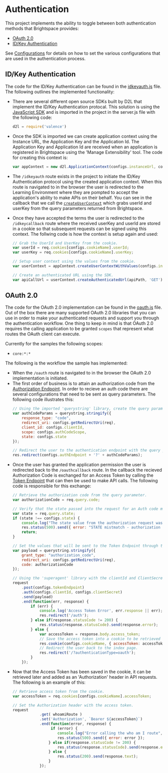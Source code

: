 # Authentication
This project implements the ability to toggle between both authentication methods that Brightspace provides:
* [OAuth 2.0](http://docs.valence.desire2learn.com/basic/oauth2.html)
* [ID/Key Authentication](http://docs.valence.desire2learn.com/basic/auth.html)

See [Configurations](/docs/configurations.md) for details on how to set the various configurations that are used in the authentication process.

## ID/Key Authentication
The code for the ID/Key Authentication can be found in the [idkeyauth.js](../src/authorization.js) file. The following outlines the implemented functionality:
* There are several different open source SDKs built by D2L that implement the ID/Key Authentication protocal. This solution is using the [JavaScript SDK](https://github.com/Brightspace/valence-sdk-javascript) and is imported in the project in the server.js file with the following code:
    ```javascript
    d2l = require('valence')
    ```
* Once the SDK is imported we can create application context using the Instance URL, the Application Key and the Application Id. The Application Key and Application Id are received when an application is registered in Brightspace using the 'Manage Extensibility' tool. The code for creating this context is:
    ```javascript
    var appContext = new d2l.ApplicationContext(configs.instanceUrl, configs.applicationId, configs.applicationKey);
    ```
* The ```/idkeyauth``` route exists in the project to initiate the ID/Key Authentication protocol using the created application context. When this route is navigated to in the browser the user is redirected to the Learning Environment where they are pompted to accept the application's ability to make APIs on their behalf. You can see in the callback that we call the [```createUserContext```](https://github.com/Brightspace/valence-sdk-javascript/blob/master/lib/valence.js#L266) which grabs userId and userKey from the query parameters returned from Brightspace.
* Once they have accepted the terms the user is redirected to the  ```/idkeycallback``` route where the received userKey and userId are stored in a cookie so that subsequent requests can be signed using this context. The follwing code is how the context is setup again and used:

    ```javascript
    // Grab the UserId and UserKey from the cookie.
    var userId = req.cookies[configs.cookieName].userId;
    var userKey = req.cookies[configs.cookieName].userKey;
    
    // Setup user context using the values from the cookie.
    var userContext = appContext.createUserContextWithValues(configs.instanceScheme + '//' + configs.instanceUrl, configs.instancePort, userId, userKey);
    
    // Create an authenticated URL using the SDK.
    var apiCallUrl = userContext.createAuthenticatedUrl(apiPath, 'GET');
    ```

## OAuth 2.0
The code for the OAuth 2.0 implementation can be found in the [oauth.js](../src/authorization/oauth.js) file. Out of the box there are many supported OAuth 2.0 libraries that you can use in order to make your authenticated requests and support you through the authentication workflow. One thing to keep in mind is that OAuth 2.0 requires the calling application to be granted ```scopes``` that represent what routes the OAuth client can execute. 

Currently for the samples the following scopes:
* ```core:*:*```

The following is the workflow the sample has implemented:
* When the ```/oauth``` route is navigated to in the browser the OAuth 2.0 implementation is initiated.
* The first order of business is to attain an authorization code from the [Authorization Endpoint](http://docs.valence.desire2learn.com/basic/oauth2.html#setting-up-oauth-2-0-authentication). In order to recieve an auth code there are several configurations that need to be sent as query parameters. The following code illustrates this:
    ```javascript
    // Using the imported 'querystring' library, create the query parameter list passing in the required variables.
    var authCodeParams = querystring.stringify({
        response_type: "code",
        redirect_uri: configs.getRedirectUri(req),
        client_id: configs.clientId,
        scope: configs.authCodeScope,
        state: configs.state
    });
    
    // Redirect the user to the authentication endpoint with the query parameters.
    res.redirect(configs.authEndpoint + '?' + authCodeParams);
    ```
* Once the user has granted the application permission the user is redirected back to the ```/oauthcallback``` route. In the callback the recieved Authorization Code is exchanged for an Access Token by calling the [Token Endpoint](http://docs.valence.desire2learn.com/basic/oauth2.html#setting-up-oauth-2-0-authentication) that can then be used to make API calls. The following code is responsible for this exchange:
    ```javascript
    // Retrieve the authorization code from the query parameter.
    var authorizationCode = req.query.code;
    
    // Verify that the state passed into the request for an Auth code matches the state passed back to the callback.
    var state = req.query.state;
    if (state !== configs.state) {
        console.log("The state value from the authorization request was incorrect.");
        res.status(500).send({ error: "STATE mistmatch - authorization request could not be completed." });
        return;
    }
    
    // Set the values that will be sent to the Token Endpoint through the body of the request.
    var payload = querystring.stringify({ 
        grant_type: "authorization_code", 
        redirect_uri: configs.getRedirectUri(req), 
        code: authorizationCode
    });
    
    // Using the 'superagent' library with the clientId and ClientSecret sent through the headers as Basic Authorization and the payload sent as the body.
    request
        .post(configs.tokenEndpoint)
        .auth(configs.clientId, configs.clientSecret)
        .send(payload)
        .end(function(err, response) {
            if (err) {
                console.log('Access Token Error', err.response || err);
                res.redirect('/auth');
            } else if(response.statusCode != 200) {
                res.status(response.statusCode).send(response.error);
            } else {
                var accessToken = response.body.access_token;
                // Save the access token into a cookie to be retrieved later in order to make a request.
                res.cookie(configs.cookieName, { accessToken: accessToken }, configs.cookieOptions);
                // Redirect the user back to the index page.
                res.redirect('/?authenticationType=oauth');
            }
        });
    ```
* Now that the Access Token has been saved in the cookie, it can be retrieved later and added as an 'Authorization' header in API requests. The following is an example of this:
    ```javascript
    // Retrieve access token from the cookie.
    var accessToken = req.cookies[configs.cookieName].accessToken;
    
    // Set the Authorization header with the access token.
    request
                .get( whoamiRoute )
                .set('Authorization', `Bearer ${accessToken}`)
                .end(function(error, response) {
                     if (error) {
                        console.log("Error calling the who am I route", error);
                        res.status(500).send({ error: error });
                    } else if(response.statusCode != 200) {
                        res.status(response.statusCode).send(response.error);
                    } else {
                        res.status(200).send(response.text);
                    }
                });
    ```
